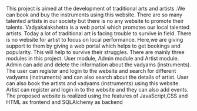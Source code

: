 This project is aimed at the development of traditional arts and artists .We can book and buy the
instruments using this website. There are so many talented artists in our society but there is no
any website to promote their talents. Vadyakalakshetra is a web portal which promotes our local
talented artists. Today a lot of traditional art is facing trouble to survive in field. There is no
website for artist to focus on local performance. Here,we are giving support to them by giving a
web portal which helps to get bookings and popularity. This will help to survive their struggles.
There are mainly three modules in this project. User module, Admin module and Artist module.
Admin can add and delete the information about the vadyams (instruments). The user can register
and login to the website and search for different vadyams (instruments) and can also search about
the details of artist. User can also book the artists and vadyams (instruments) using this website.
Artist can register and login in to the website and they can also add events. The proposed website
is realized using the features of JavaScript,CSS and HTML as frontend and SQLAlchemy as
backend
